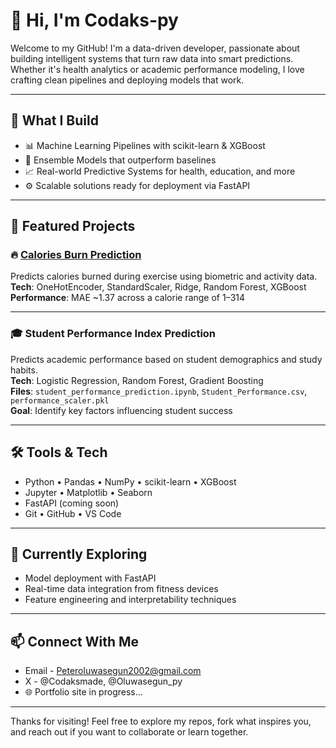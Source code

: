 # 👋 Hi, I'm Codaks-py

Welcome to my GitHub! I'm a data-driven developer, passionate about building intelligent systems that turn raw data into smart predictions. Whether it's health analytics or academic performance modeling, I love crafting clean pipelines and deploying models that work.

---

## 🚀 What I Build

- 📊 Machine Learning Pipelines with scikit-learn & XGBoost  
- 🧠 Ensemble Models that outperform baselines  
- 📈 Real-world Predictive Systems for health, education, and more  
- ⚙️ Scalable solutions ready for deployment via FastAPI

---

## 📌 Featured Projects

### 🔥 [Calories Burn Prediction](https://github.com/Codaks-py/Calories-prediction)
Predicts calories burned during exercise using biometric and activity data.  
**Tech**: OneHotEncoder, StandardScaler, Ridge, Random Forest, XGBoost  
**Performance**: MAE ~1.37 across a calorie range of 1–314

---

### 🎓 Student Performance Index Prediction
Predicts academic performance based on student demographics and study habits.  
**Tech**: Logistic Regression, Random Forest, Gradient Boosting  
**Files**: `student_performance_prediction.ipynb`, `Student_Performance.csv`, `performance_scaler.pkl`  
**Goal**: Identify key factors influencing student success

---

## 🛠️ Tools & Tech

- Python • Pandas • NumPy • scikit-learn • XGBoost  
- Jupyter • Matplotlib • Seaborn  
- FastAPI (coming soon)  
- Git • GitHub • VS Code

---

## 🌱 Currently Exploring

- Model deployment with FastAPI  
- Real-time data integration from fitness devices  
- Feature engineering and interpretability techniques

---

## 📫 Connect With Me

- Email - Peteroluwasegun2002@gmail.com 
- X - @Codaksmade, @Oluwasegun_py 
- 🌐 Portfolio site in progress...

---

Thanks for visiting! Feel free to explore my repos, fork what inspires you, and reach out if you want to collaborate or learn together.
